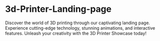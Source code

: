 # 3d-Printer-Landing-page
Discover the world of 3D printing through our captivating landing page. Experience cutting-edge technology, stunning animations, and interactive features. Unleash your creativity with the 3D Printer Showcase today!
